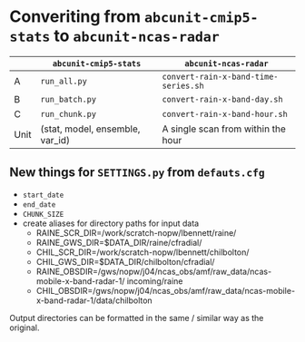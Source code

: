 # Converiting from `abcunit-cmip5-stats` to `abcunit-ncas-radar` #

|      | `abcunit-cmip5-stats`           | `abcunit-ncas-radar`                       |
| :--- | ------------------------------- | ------------------------------------------ |
| A    | `run_all.py`                    | `convert-rain-x-band-time-series.sh` |
| B    | `run_batch.py`                  | `convert-rain-x-band-day.sh`         |
| C    | `run_chunk.py`                  | `convert-rain-x-band-hour.sh`        |
| Unit | (stat, model, ensemble, var_id) | A single scan from within the hour         |

## New things for `SETTINGS.py` from `defauts.cfg` ##

* `start_date`
* `end_date`
* `CHUNK_SIZE`
* create aliases for directory paths for input data
  * RAINE_SCR_DIR=/work/scratch-nopw/lbennett/raine/
  * RAINE_GWS_DIR=$DATA_DIR/raine/cfradial/
  * CHIL_SCR_DIR=/work/scratch-nopw/lbennett/chilbolton/
  * CHIL_GWS_DIR=$DATA_DIR/chilbolton/cfradial/
  * RAINE_OBSDIR=/gws/nopw/j04/ncas_obs/amf/raw_data/ncas-mobile-x-band-radar-1/ incoming/raine
  * CHIL_OBSDIR=/gws/nopw/j04/ncas_obs/amf/raw_data/ncas-mobile-x-band-radar-1/data/chilbolton


Output directories can be formatted in the same / similar way as the original.
